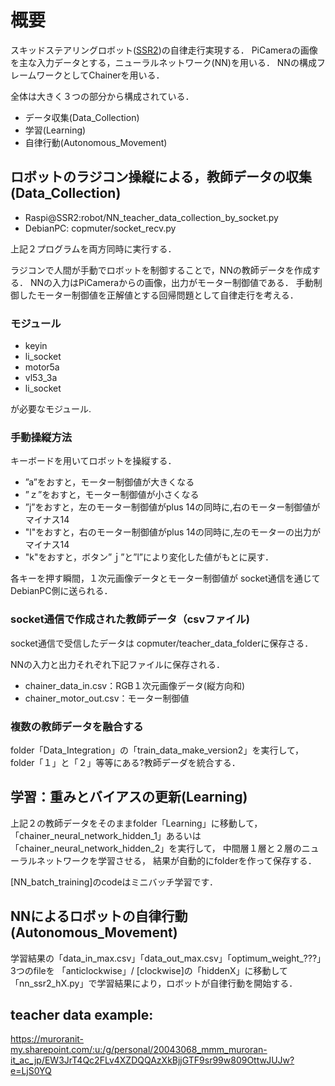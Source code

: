 # 概要
スキッドステアリングロボット([SSR2](https://github.com/HondaLab/SSR2))の自律走行実現する．
PiCameraの画像を主な入力データとする，ニューラルネットワーク(NN)を用いる．
NNの構成フレームワークとしてChainerを用いる．

全体は大きく３つの部分から構成されている．
* データ収集(Data_Collection)
* 学習(Learning)
* 自律行動(Autonomous_Movement)


## ロボットのラジコン操縦による，教師データの収集(Data_Collection)
* Raspi@SSR2:robot/NN_teacher_data_collection_by_socket.py
* DebianPC: copmuter/socket_recv.py

上記２プログラムを両方同時に実行する．

ラジコンで人間が手動でロボットを制御することで，NNの教師データを作成する．
NNの入力はPiCameraからの画像，出力がモーター制御値である．
手動制御したモーター制御値を正解値とする回帰問題として自律走行を考える．


### モジュール
* keyin
* li_socket
* motor5a
* vl53_3a
* li_socket

が必要なモジュール.


### 手動操縦方法
キーボードを用いてロボットを操縦する．

* ”a”をおすと，モーター制御値が大きくなる
* ”ｚ”をおすと，モーター制御値が小さくなる
* ”j”をおすと，左のモーター制御値がplus 14の同時に,右のモーター制御値がマイナス14
* "l"をおすと，右のモーター制御値がplus 14の同時に,左のモーターの出力がマイナス14
* "k"をおすと，ボタン”ｊ”と”l”により変化した値がもとに戻す．

各キーを押す瞬間，１次元画像データとモーター制御値が
socket通信を通じてDebianPC側に送られる．


### socket通信で作成された教師データ（csvファイル)
socket通信で受信したデータは
copmuter/teacher_data_folderに保存さる．

NNの入力と出力それぞれ下記ファイルに保存される．

* chainer_data_in.csv：RGB１次元画像データ(縦方向和)
* chainer_motor_out.csv：モーター制御値

### 複数の教師データを融合する
folder「Data_Integration」の「train_data_make_version2」を実行して，
folder「１」と「２」等等にある?教師デーダを統合する．


## 学習：重みとバイアスの更新(Learning)
上記２の教師データをそのままfolder「Learning」に移動して，
「chainer_neural_network_hidden_1」あるいは
「chainer_neural_network_hidden_2」を実行して，
中間層１層と２層のニューラルネットワークを学習させる，
結果が自動的にfolderを作って保存する．

[NN_batch_training]のcodeはミニバッチ学習です．


## NNによるロボットの自律行動(Autonomous_Movement)
学習結果の「data_in_max.csv」「data_out_max.csv」「optimum_weight_???」3つのfileを
「anticlockwise」/ [clockwise]の「hiddenX」に移動して
「nn_ssr2_hX.py」で学習結果により，ロボットが自律行動を開始する．


## teacher data example:

https://muroranit-my.sharepoint.com/:u:/g/personal/20043068_mmm_muroran-it_ac_jp/EW3JrT4Qc2FLv4XZDQQAzXkBjjGTF9sr99w809OttwJUJw?e=LjS0YQ
